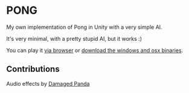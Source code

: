 # PONG

My own implementation of Pong in Unity with a very simple AI.

It's very minimal, with a pretty stupid AI, but it works :)

You can play it [via browser](https://nicolaracco.github.io/Pong) or [download the windows and osx binaries](https://nicolaracco.github.io/Pong/releases).

## Contributions

Audio effects by [Damaged Panda](https://opengameart.org/content/100-plus-game-sound-effects-wavoggm4a)